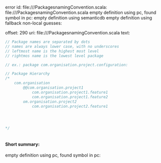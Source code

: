error id: file://<WORKSPACE>/PackagesnamingConvention.scala:
file://<WORKSPACE>/PackagesnamingConvention.scala
empty definition using pc, found symbol in pc: 
empty definition using semanticdb
empty definition using fallback
non-local guesses:

offset: 290
uri: file://<WORKSPACE>/PackagesnamingConvention.scala
text:
```scala
// Package names are separated by dots
// names are always lower case, with no underscores
// leftmost name is the highest most level
// rightmos name is the lowest level package

// ex.: package com.organisation.project.configuration:

// Package Hierarchy
/*
    com.organisation
        @@com.organisation.project1
            com.organisation.project1.feature1
            com.organisation.project1.feature2
        om.organisation.project2
            com.organisation.project2.feature1




*/
    
```


#### Short summary: 

empty definition using pc, found symbol in pc: 